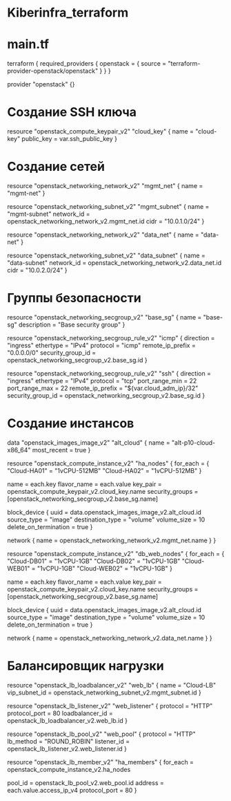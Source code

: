 # Kiberinfra_terraform


# main.tf
terraform {
  required_providers {
    openstack = {
      source = "terraform-provider-openstack/openstack"
    }
  }
}

provider "openstack" {}

# Создание SSH ключа
resource "openstack_compute_keypair_v2" "cloud_key" {
  name       = "cloud-key"
  public_key = var.ssh_public_key
}

# Создание сетей
resource "openstack_networking_network_v2" "mgmt_net" {
  name = "mgmt-net"
}

resource "openstack_networking_subnet_v2" "mgmt_subnet" {
  name       = "mgmt-subnet"
  network_id = openstack_networking_network_v2.mgmt_net.id
  cidr       = "10.0.1.0/24"
}

resource "openstack_networking_network_v2" "data_net" {
  name = "data-net"
}

resource "openstack_networking_subnet_v2" "data_subnet" {
  name       = "data-subnet"
  network_id = openstack_networking_network_v2.data_net.id
  cidr       = "10.0.2.0/24"
}

# Группы безопасности
resource "openstack_networking_secgroup_v2" "base_sg" {
  name        = "base-sg"
  description = "Base security group"
}

resource "openstack_networking_secgroup_rule_v2" "icmp" {
  direction         = "ingress"
  ethertype         = "IPv4"
  protocol          = "icmp"
  remote_ip_prefix  = "0.0.0.0/0"
  security_group_id = openstack_networking_secgroup_v2.base_sg.id
}

resource "openstack_networking_secgroup_rule_v2" "ssh" {
  direction         = "ingress"
  ethertype         = "IPv4"
  protocol          = "tcp"
  port_range_min    = 22
  port_range_max    = 22
  remote_ip_prefix  = "${var.cloud_adm_ip}/32"
  security_group_id = openstack_networking_secgroup_v2.base_sg.id
}

# Создание инстансов
data "openstack_images_image_v2" "alt_cloud" {
  name        = "alt-p10-cloud-x86_64"
  most_recent = true
}

resource "openstack_compute_instance_v2" "ha_nodes" {
  for_each = {
    "Cloud-HA01" = "1vCPU-512MB"
    "Cloud-HA02" = "1vCPU-512MB"
  }

  name            = each.key
  flavor_name     = each.value
  key_pair        = openstack_compute_keypair_v2.cloud_key.name
  security_groups = [openstack_networking_secgroup_v2.base_sg.name]

  block_device {
    uuid                  = data.openstack_images_image_v2.alt_cloud.id
    source_type           = "image"
    destination_type      = "volume"
    volume_size           = 10
    delete_on_termination = true
  }

  network {
    name = openstack_networking_network_v2.mgmt_net.name
  }
}

resource "openstack_compute_instance_v2" "db_web_nodes" {
  for_each = {
    "Cloud-DB01"  = "1vCPU-1GB"
    "Cloud-DB02"  = "1vCPU-1GB"
    "Cloud-WEB01" = "1vCPU-1GB"
    "Cloud-WEB02" = "1vCPU-1GB"
  }

  name            = each.key
  flavor_name     = each.value
  key_pair        = openstack_compute_keypair_v2.cloud_key.name
  security_groups = [openstack_networking_secgroup_v2.base_sg.name]

  block_device {
    uuid                  = data.openstack_images_image_v2.alt_cloud.id
    source_type           = "image"
    destination_type      = "volume"
    volume_size           = 10
    delete_on_termination = true
  }

  network {
    name = openstack_networking_network_v2.data_net.name
  }
}

# Балансировщик нагрузки
resource "openstack_lb_loadbalancer_v2" "web_lb" {
  name          = "Cloud-LB"
  vip_subnet_id = openstack_networking_subnet_v2.mgmt_subnet.id
}

resource "openstack_lb_listener_v2" "web_listener" {
  protocol        = "HTTP"
  protocol_port   = 80
  loadbalancer_id = openstack_lb_loadbalancer_v2.web_lb.id
}

resource "openstack_lb_pool_v2" "web_pool" {
  protocol    = "HTTP"
  lb_method   = "ROUND_ROBIN"
  listener_id = openstack_lb_listener_v2.web_listener.id
}

resource "openstack_lb_member_v2" "ha_members" {
  for_each = openstack_compute_instance_v2.ha_nodes

  pool_id       = openstack_lb_pool_v2.web_pool.id
  address       = each.value.access_ip_v4
  protocol_port = 80
}
